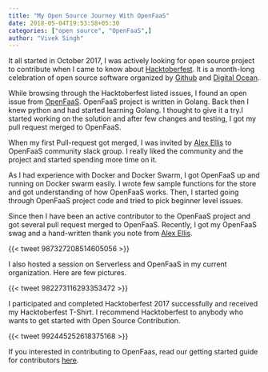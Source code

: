 ```yaml
---
title: "My Open Source Journey With OpenFaaS"
date: 2018-05-04T19:53:58+05:30
categories: ["open source", "OpenFaaS",]
author: "Vivek Singh"
---
```


It all started in October 2017, I was actively looking for open source project to contribute when I came to know about [Hacktoberfest](https://hacktoberfest.digitalocean.com/). It is a month-long celebration of open source software organized by [Github](https://github.com/) and [Digital Ocean](https://www.digitalocean.com/). 

While browsing through the Hacktoberfest listed issues, I found an open issue from [OpenFaaS](https://www.openfaas.com/). OpenFaaS project is written in Golang. Back then I knew python and had started learning Golang. I thought to give it a try.I started working on the solution and after few changes and testing, I got my pull request merged to OpenFaaS.

When my first Pull-request got merged, I was invited by [Alex Ellis](https://twitter.com/alexellisuk) to OpenFaaS community slack group. I really liked the community and the project and started spending more time on it.

As I had experience with Docker and Docker Swarm, I got OpenFaaS up and running on Docker swarm easily. I wrote few sample functions for the store and got understanding of how OpenFaaS works. Then, I started going through OpenFaaS project code and tried to pick beginner level issues.

Since then I have been an active contributor to the OpenFaaS project and got several pull request merged to OpenFaaS. 
Recently, I got my OpenFaaS swag and a hand-written thank you note from [Alex Ellis](https://twitter.com/alexellisuk). 

{{< tweet 987327208514605056 >}}

I also hosted a session on Serverless and OpenFaaS in my current organization. Here are few pictures. 

{{< tweet 982273116293353472 >}}

I participated and completed Hacktoberfest 2017 successfully and received my Hacktoberfest T-Shirt.
I recommend Hacktoberfest to anybody who wants to get started with Open Source Contribution. 

{{< tweet 992445252618375168 >}}

If you interested in contributing to OpenFaas, read our getting started guide for contributors [here](https://docs.openfaas.com/contributing/get-started/).